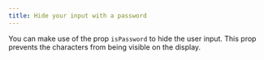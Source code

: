 ```yaml
---
title: Hide your input with a password
---
```


You can make use of the prop `isPassword` to hide the user input. This prop prevents the characters from being visible on the display.
